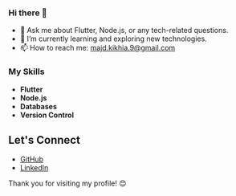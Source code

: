 ### Hi there 👋

- 💬 Ask me about Flutter, Node.js, or any tech-related questions.
- 🌱 I’m currently learning and exploring new technologies.
- 📫 How to reach me: majd.kikhia.9@gmail.com


### My Skills

- **Flutter**
- **Node.js**
- **Databases**
- **Version Control**

## Let's Connect

- [GitHub](https://github.com/MajdKi)
- [LinkedIn](https://www.linkedin.com/in/majd-kikhia-6a6170187/)


Thank you for visiting my profile! 😊



<!--
**MajdKi/MajdKi

** is a ✨ _special_ ✨ repository because its `README.md` (this file) appears on your GitHub profile.


Here are some ideas to get you started:

- 🔭 I’m currently working on ...
- 🌱 I’m currently learning and exploring new technologies.
- 👯 I’m looking to collaborate on ...
- 🤔 I’m looking for help with ...
- 💬 Ask me about Flutter, Node.js, or any tech-related questions.
- 📫 How to reach me: majd.kikhia.9@gmail.com
- 😄 Pronouns: ...
- ⚡ Fun fact: ...
-->
